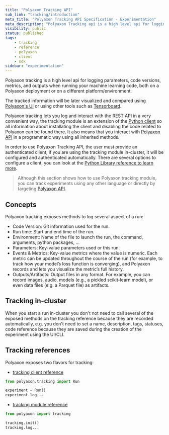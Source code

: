 ```yaml
---
title: "Polyaxon Tracking API"
sub_link: "tracking/introduction"
meta_title: "Polyaxon Tracking API Specification - Experimentation"
meta_description: "Polyaxon Tracking api is a high level api for logging parameters, code versions, metrics, and outputs when running your machine learning code, both on a Polyaxon deployment or on a different platform/environment."
visibility: public
status: published
tags:
    - tracking
    - reference
    - polyaxon
    - client
    - sdk
sidebar: "experimentation"
---
```


Polyaxon tracking is a high level api for logging parameters, 
code versions, metrics, and outputs when running your machine learning code,
both on a Polyaxon deployment or on a different platform/environment.

The tracked information will be later visualized and compared using [Polyaxon's UI](/docs/management/runs-dashboard/) or using other tools such as [Tensorboard](/docs/experimentation/services/tensorboard/).

Polyaxon tracking lets you log and interact with the REST API in a very convenient way, 
the tracking module is an extension of the [Python client](/docs/core/python-library/run-client/) 
so all information about installating the client and disabling the code related to Polyaxon can be found there. 
It also means that you interact with [Polyaxon API](/docs/api/) in a programmatic way using all inherited methods.

In order to use Polyaxon Tracking API, the user must provide an authenticated client, if you are using the tracking module in-cluster, 
it will be configured and authenticated automatically. There are several options to configure a client, 
you can look at the [Python Library reference to learn more](/docs/core/python-library/#authentication).

> Although this section shows how to use Polyaxon tracking module, you can track experiments using any other language or directly by targeting [Polyaxon API](/docs/api/).

## Concepts

Polyaxon tracking exposes methods to log several aspect of a run:

 * Code Version: Git information used for the run.
 * Run time: Start and end time of the run.
 * Environment: Name of the file to launch the run, the command, arguments, python packages, ...
 * Parameters: Key-value parameters used or this run.
 * Events & Metrics: Key-value metrics where the value is numeric. Each metric can be updated throughout the course of the run (for example, to track how your model’s loss function is converging), and Polyaxon records and lets you visualize the metric’s full history.
 * Outputs/Artifacts: Output files in any format. For example, you can record images, audio, models (e.g., a pickled scikit-learn model), or even data files (e.g. a Parquet file) as artifacts.

## Tracking in-cluster

When you start a run in-cluster you don't not need to call several of  the exposed methods on the tracking reference 
because they are recorded automatically, e.g. you don't need to set a name, description, tags, statuses, code reference 
because they are saved during the creation of the experiment using the UI/CLI.


## Tracking references

Polyaxon exposes two flavors for tracking:

 * [tracking client reference](/docs/experimentation/tracking/client/)

 ```python
 from polyaxon.tracking import Run

 experiment = Run()
 experiment.log...
 ```

 * [tracking module reference](/docs/experimentation/tracking/module/) 

 ```python
 from polyaxon import tracking

 tracking.init()
 tracking.log...
 ```
